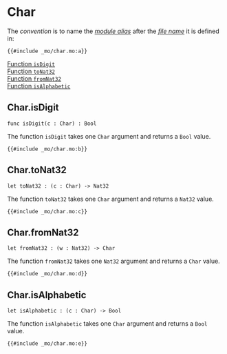 # Char

The _convention_ is to name the [_module alias_](/common-programming-concepts/modules.html#imports) after the [_file name_](/common-programming-concepts/modules.html#imports) it is defined in:

```motoko
{{#include _mo/char.mo:a}}
```

[Function `isDigit`](#charisdigit)  
[Function `toNat32`](#chartonat32)  
[Function `fromNat32`](#charfromnat32)  
[Function `isAlphabetic`](#charisalphabetic)

## Char.isDigit

```motoko
func isDigit(c : Char) : Bool
```

The function `isDigit` takes one `Char` argument and returns a `Bool` value.

```motoko
{{#include _mo/char.mo:b}}
```

## Char.toNat32

```motoko
let toNat32 : (c : Char) -> Nat32
```

The function `toNat32` takes one `Char` argument and returns a `Nat32` value.

```motoko
{{#include _mo/char.mo:c}}
```

## Char.fromNat32

```motoko
let fromNat32 : (w : Nat32) -> Char
```

The function `fromNat32` takes one `Nat32` argument and returns a `Char` value.

```motoko
{{#include _mo/char.mo:d}}
```

## Char.isAlphabetic

```motoko
let isAlphabetic : (c : Char) -> Bool
```

The function `isAlphabetic` takes one `Char` argument and returns a `Bool` value.

```motoko
{{#include _mo/char.mo:e}}
```
